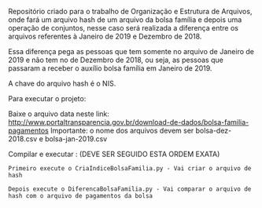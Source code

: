 Repositório criado para o trabalho de Organização e Estrutura de Arquivos, onde fará um arquivo hash de um arquivo da bolsa família e depois uma operação de conjuntos, nesse caso será realizada a diferença entre os arquivos referentes à Janeiro de 2019 e Dezembro de 2018.

Essa diferença pega as pessoas que tem somente no arquivo de Janeiro de 2019 e não tem no de Dezembro de 2018, ou seja, as pessoas que passaram a receber o auxílio bolsa família em Janeiro de 2019.

A chave do arquivo hash é o NIS.

Para executar o projeto:

  Baixe o arquivo data neste link: http://www.portaltransparencia.gov.br/download-de-dados/bolsa-familia-pagamentos
  Importante: o nome dos arquivos devem ser bolsa-dez-2018.csv e bolsa-jan-2019.csv

  Compilar e executar : (DEVE SER SEGUIDO ESTA ORDEM EXATA)

    Primeiro execute o CriaIndiceBolsaFamilia.py - Vai criar o arquivo de hash

    Depois execute o DiferencaBolsaFamilia.py - Vai comparar o arquivo de hash com o arquivo de pagamentos da bolsa
